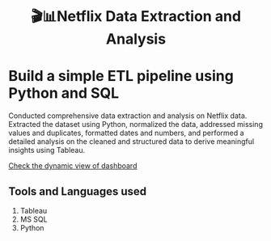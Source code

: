 <h1 align='center'> 🎬📊Netflix Data Extraction and Analysis</h1>

# Build a simple ETL pipeline using Python and SQL
Conducted comprehensive data extraction and analysis on Netflix data. Extracted the dataset using Python, normalized the data, addressed missing values and duplicates, formatted dates and numbers, and performed a detailed analysis on the cleaned and structured data to derive meaningful insights using Tableau.

<a href='https://public.tableau.com/app/profile/ayesha.3740/viz/netflixdataanalysis_17259656407060/Dashboard1'>Check the dynamic view of dashboard</a>

<h2>Tools and Languages used</h2>

1. Tableau
2. MS SQL
3. Python


